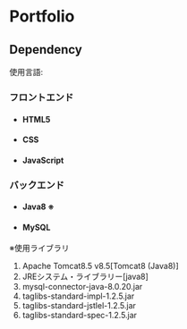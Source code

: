 # Portfolio
 
## Dependency
使用言語:
### フロントエンド
* #### HTML5
* #### CSS
* #### JavaScript
### バックエンド
* #### Java8 ※
* #### MySQL

※使用ライブラリ
1. Apache Tomcat8.5 v8.5[Tomcat8 (Java8)]
2. JREシステム・ライブラリー[java8]
3. mysql-connector-java-8.0.20.jar
4. taglibs-standard-impl-1.2.5.jar
5. taglibs-standard-jstlel-1.2.5.jar
6. taglibs-standard-spec-1.2.5.jar

